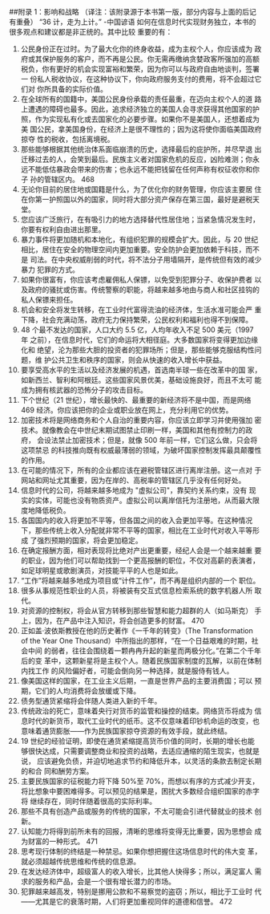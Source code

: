 ##附录 1：影响和战略
（译注：该附录源于本书第一版，部分内容与上面的后记有重叠）
“36 计，走为上计。”
-中国谚语
如何在信息时代实现财务独立，本书的很多观点和建议都是非正统的。其中比较
重要的有：
1. 公民身份正在过时。为了最大化你的终身收益，成为主权个人，你应该成为
   政府或其保护服务的客户，而不再是公民。你无需再缴纳贪婪政客所强加的高额
   税负，你有更好的机会实现富裕和繁荣，因为你可以与政府自由地谈判，签署一
   份私人税收协议，在这种协议下，你向政府服务支付的费用，将不会超过它们对
   你所具备的实际价值。
2. 在全球所有的国籍中，美国公民身份承载的责任最重，在迈向主权个人的道
   路上遭遇的障碍也最多。因此，追求经济独立的美国人会寻求获得其他国家的护
   照，作为实现私有化或去国家化的必要步骤。如果你不是美国人，还想着成为美
   国公民，拿美国身份，在经济上是很不理性的；因为这将使你面临美国政府掠夺
   性的税收，包括离境税。
3. 那些能够根据其他统治体系面临崩溃的历史，选择最后的庇护所，并尽早退
   出迁移过去的人，会笑到最后。民族主义者对国家危机的反应，凶险难测；你永
   远不能低估暴政会带来的伤害；也永远不能把钱留在任何声称有权征收你和你子
   孙的管辖区内。
   468
4. 无论你目前的居住地或国籍是什么，为了优化你的财务管理，你应该主要居
   住在你第一护照国以外的国家，同时将大部分资产保存在第三国，最好是避税天
   堂。
5. 您应该广泛旅行，在有吸引力的地方选择替代性居住地；当紧急情况发生时，
   你要有权利自由进出那里。
6. 暴力事件将更加随机和本地化，有组织犯罪的规模会扩大。因此，与 20 世纪
   相比，居住在安全的物理空间内更加重要。安全防护会更加依赖于科技，而不是
   司法。在中央权威削弱的时代，将不法分子用墙隔开，是传统但有效的减少暴力
   犯罪的方式。
7. 如果你很富有，你应该考虑雇佣私人保镖，以免受到犯罪分子、收保护费者
   以及政府的骚扰或伤害。传统警察的职能，将越来越多地由与商人和社区挂钩的
   私人保镖来担任。
8. 机会和安全将发生转移，在工业时代富得流油的经济体，生活水准可能会严
   重下降，社会充满动荡，政府无力保持繁荣，公民权利和福利也得不到保障。
9. 48 个最不发达的国家，人口大约 5.5 亿，人均年收入不足 500 美元（1997 年
   之前），在信息时代，它们的命运将大相径庭。大多数国家将变得更加边缘化和
   绝望，沦为那些大胆的投资者的犯罪场所；但是，那些能够克服结构性问题，维
   护公共卫生和秩序的国家，则会从快速的收入增长中获益。
10. 要享受高水平的生活以及经济发展的机遇，首选南半球一些在改革中的国
    家，如新西兰、智利和阿根廷。这些国家风景优美，基础设施良好，而且不太可
    能成为拥有核武器的恐怖分子的攻击目标。
11. 下个世纪（21 世纪），增长最快的、最重要的新经济将不是中国，而是网络
    469
    经济。你应该把你的企业或职业放在网上，充分利用它的优势。
12. 加密技术将是网络商务和个人自治的重要内容，你应该立即学习并使用强加
    密技术。就像教会在中世纪末期试图禁止印刷一样，美国和其他有控制力的政府，
    会设法禁止加密技术；但是，就像 500 年前一样，它们这么做，只会将这项禁忌
    的科技推向既有权威最薄弱的领域，为破坏国家控制发挥最具颠覆性的作用。
13. 在可能的情况下，所有的企业都应该在避税管辖区进行离岸注册。这一点对
    于网站和网址尤其重要，因为在岸的、高税率的管辖区几乎没有任何好处。
14. 信息时代的公司，将越来越多地成为 "虚拟公司"，靠契约关系约束，没有
    现实的实体，可能也没有物质资产。虚拟公司以离岸信托为注册地，从而最大限
    度地降低税负。
15. 各国国内的收入将更加不平等，但各国之间的收入会更加平等。在这种情况
    下，那些传统上收入分配就非常不平等的国家，相比在工业时代对收入平等形成
    了强烈预期的国家，将会更加稳定。
16. 在确定报酬方面，相对表现将比绝对产出更重要，经纪人会是一个越来越重
    要的职业，因为他们可以帮助找到一个更高报酬的职位，不仅对高薪的表演者，
    如足球明星或歌剧演员，对技能平平的人也是如此。
17. “工作”将越来越多地成为项目或“计件工作”，而不再是组织内部的一个
    职位。
18. 很多从事规范性职业的人员，将被装有交互式信息检索系统的数字机器人所
    取代。
19. 对资源的控制权，将会从官方转移到那些智慧和能力超群的人（如马斯克）
    手上，因为，在产品中注入知识，将会创造更多的财富。
    470
20. 正如盖·波依斯教授在他的历史著作《一千年的转变》（The Transformation of
    the Year One Thousand）中所指出的那样，“在一个日益艰难的时期，社会中间
    的弱者，往往会围绕着一颗冉冉升起的新星而两极分化。”在第二个千年后的变
    革中，这颗新星将是主权个人。随着民族国家制度的瓦解，以前在体制内找工作
    的风险偏好者，可能会倒向另一种选择，就是服侍有钱人。
21. 像美国这样的国家，在工业主义后期，一直是世界产品的主要消费国；可以
    预期，它们的人均消费将会放缓或下降。
22. 债务型通货紧缩将会伴随人类进入新的千年。
23. 传统政治的死亡，意味着央行对货币的监管和操控的结束。网络货币将成为
    信息时代的新货币，取代工业时代的纸币。这不仅意味着印钞机命运的改变，也
    意味着通货膨胀——作为民族国家掠夺资源的有效手段，就此终结。
24. 19 世纪的经验证明，即使在通货紧缩提高货币价值的同时，长期的增长也能
    够很快达成，只需要调整商业和投资的战略，去适应通缩的陌生现实，也就是说，
    应该避免负债，并迫切地追求节约和降低升本，以灵活的条款去制定长期的和合
    同和酬劳方案。
25. 主要民族国家的征税能力将下降 50%至 70%，而想以有序的方式减少开支，
    将比想象中要困难得多。可以预见的结果是，困扰大多数经合组织国家的赤字将
    继续存在，同时伴随着很高的实际利率。
26. 那些不具有创造产品或服务的传统的国家，不太可能会引进代替就业的技术
    创新。
27. 认知能力将得到前所未有的回报，清晰的思维将变得无比重要，因为思想会
    成为财富的一种形式。
    471
28. 思考现行体制的终结是一种禁忌。如果你想把握住这场信息时代的伟大变
    革，就必须超越传统思维和传统的信息源。
29. 在发达经济体中，超级富人的收入增长，比其他人快得多；所以，满足富人
    需求的服务和产品，会是一个很有增长潜力的市场。
30. 犯罪越来越高发，特别是挪用公款和不易察觉的盗窃；所以，相比于工业时
    代——尤其是它的衰落时期，人们将更加重视同伴的道德和信誉。
    472

  